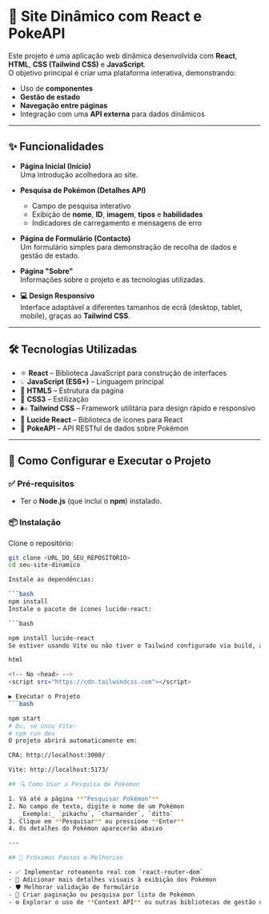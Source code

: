 # 🚀 Site Dinâmico com React e PokeAPI

Este projeto é uma aplicação web dinâmica desenvolvida com **React**, **HTML**, **CSS (Tailwind CSS)** e **JavaScript**.  
O objetivo principal é criar uma plataforma interativa, demonstrando:

- Uso de **componentes**
- **Gestão de estado**
- **Navegação entre páginas**
- Integração com uma **API externa** para dados dinâmicos

---

## ✨ Funcionalidades

- **Página Inicial (Início)**  
  Uma introdução acolhedora ao site.

- **Pesquisa de Pokémon (Detalhes API)**  
  - Campo de pesquisa interativo  
  - Exibição de **nome**, **ID**, **imagem**, **tipos** e **habilidades**  
  - Indicadores de carregamento e mensagens de erro

- **Página de Formulário (Contacto)**  
  Um formulário simples para demonstração de recolha de dados e gestão de estado.

- **Página "Sobre"**  
  Informações sobre o projeto e as tecnologias utilizadas.

- **💻 Design Responsivo**  
  Interface adaptável a diferentes tamanhos de ecrã (desktop, tablet, mobile), graças ao **Tailwind CSS**.

---

## 🛠️ Tecnologias Utilizadas

- ⚛️ **React** – Biblioteca JavaScript para construção de interfaces
- 💡 **JavaScript (ES6+)** – Linguagem principal
- 🧱 **HTML5** – Estrutura da página
- 🎨 **CSS3** – Estilização
- 🌬️ **Tailwind CSS** – Framework utilitária para design rápido e responsivo
- 🧩 **Lucide React** – Biblioteca de ícones para React
- 🔗 **PokeAPI** – API RESTful de dados sobre Pokémon

---

## 🧪 Como Configurar e Executar o Projeto

### ✅ Pré-requisitos

- Ter o **Node.js** (que inclui o **npm**) instalado.

### 📦 Instalação

Clone o repositório:

```bash
git clone <URL_DO_SEU_REPOSITORIO>
cd seu-site-dinamico

Instale as dependências:

```bash
npm install
Instale o pacote de ícones lucide-react:

```bash

npm install lucide-react
Se estiver usando Vite ou não tiver o Tailwind configurado via build, adicione o CDN no seu public/index.html:

html

<!-- No <head> -->
<script src="https://cdn.tailwindcss.com"></script>

▶️ Executar o Projeto
```bash

npm start
# Ou, se usou Vite:
# npm run dev
O projeto abrirá automaticamente em:

CRA: http://localhost:3000/

Vite: http://localhost:5173/

## 🔍 Como Usar a Pesquisa de Pokémon

1. Vá até a página **"Pesquisar Pokémon"**
2. No campo de texto, digite o nome de um Pokémon  
   _Exemplo:_ `pikachu`, `charmander`, `ditto`
3. Clique em **Pesquisar** ou pressione **Enter**
4. Os detalhes do Pokémon aparecerão abaixo

---

## 🎯 Próximos Passos e Melhorias

- ✅ Implementar roteamento real com `react-router-dom`
- 🎨 Adicionar mais detalhes visuais à exibição dos Pokémon
- 🛡️ Melhorar validação de formulário
- 📄 Criar paginação ou pesquisa por lista de Pokémon
- ⚙️ Explorar o uso de **Context API** ou outras bibliotecas de gestão de estado
